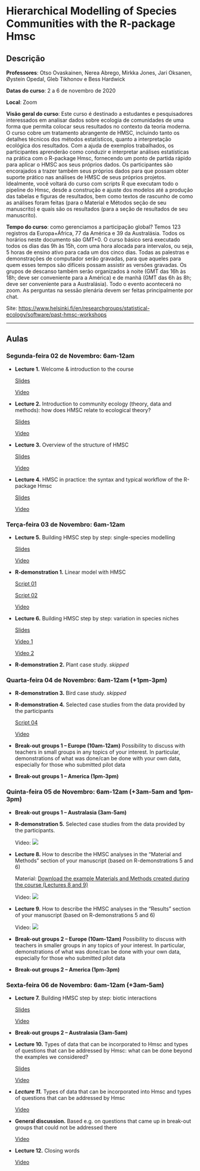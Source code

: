 # **Hierarchical Modelling of Species Communities with the R-package Hmsc**

## Descrição

**Professores**: Otso Ovaskainen, Nerea Abrego, Mirkka Jones, Jari Oksanen, Øystein Opedal, Gleb Tikhonov e Bess Hardwick

**Datas do curso**: 2 a 6 de novembro de 2020

**Local**: Zoom

**Visão geral do curso**: Este curso é destinado a estudantes e pesquisadores interessados em analisar dados sobre ecologia de comunidades de uma forma que permita colocar seus resultados no contexto da teoria moderna. O curso cobre um tratamento abrangente de HMSC, incluindo tanto os detalhes técnicos dos métodos estatísticos, quanto a interpretação ecológica dos resultados. Com a ajuda de exemplos trabalhados, os participantes aprenderão como conduzir e interpretar análises estatísticas na prática com o R-package Hmsc, fornecendo um ponto de partida rápido para aplicar o HMSC aos seus próprios dados. Os participantes são encorajados a trazer também seus próprios dados para que possam obter suporte prático nas análises de HMSC de seus próprios projetos. Idealmente, você voltará do curso com scripts R que executam todo o pipeline do Hmsc, desde a construção e ajuste dos modelos até a produção das tabelas e figuras de resultados, bem como textos de rascunho de como as análises foram feitas (para o Material e Métodos seção de seu manuscrito) e quais são os resultados (para a seção de resultados de seu manuscrito).

**Tempo do curso**: como gerenciamos a participação global? Temos 123 registros da Europa+África, 77 da América e 39 da Australásia. Todos os horários neste documento são GMT+0. O curso básico será executado todos os dias das 9h às 15h, com uma hora alocada para intervalos, ou seja, 5 horas de ensino ativo para cada um dos cinco dias. Todas as palestras e demonstrações de computador serão gravadas, para que aqueles para quem esses tempos são difíceis possam assistir as versões gravadas. Os grupos de descanso também serão organizados à noite (GMT das 16h às 18h; deve ser conveniente para a América) e de manhã (GMT das 6h às 8h; deve ser conveniente para a Australásia). Todo o evento acontecerá no zoom. As perguntas na sessão plenária devem ser feitas principalmente por chat.

Site: https://www.helsinki.fi/en/researchgroups/statistical-ecology/software/past-hmsc-workshops

---

## **Aulas**

### **Segunda-feira 02 de Novembro: 6am-12am**

- **Lecture 1.** Welcome & introduction to the course

  [Slides](https://www.helsinki.fi/sites/default/files/atoms/files/lecture_1_-_welcome_introduction.pdf)

  [Video](https://youtu.be/4QKQLI5A-lU)

- **Lecture 2.** Introduction to community ecology (theory, data and methods): how does HMSC relate to ecological theory? 

  [Slides](https://www.helsinki.fi/sites/default/files/atoms/files/lecture_2_-_community_ecology_and_hmsc.pdf)

  [Video](https://youtu.be/24zTioRdJtw)

- **Lecture 3.** Overview of the structure of HMSC

  [Slides](https://www.helsinki.fi/sites/default/files/atoms/files/lecture_3_-_overview_of_the_structure_of_hmsc.pdf)

  [Video](https://youtu.be/mLr0nFe28sI)

- **Lecture 4.** HMSC in practice: the syntax and typical workflow of the R-package Hmsc

  [Slides](https://www.helsinki.fi/sites/default/files/atoms/files/lecture_4_-_hmsc_in_practice.pdf)

  [Video](https://youtu.be/X6U3FMKjfdw)

### **Terça-feira 03 de Novembro: 6am-12am**

- **Lecture 5.** Building HMSC step by step: single-species modelling

  [Slides](https://www.helsinki.fi/sites/default/files/atoms/files/lecture_5_-_single-species_modelling.pdf)

  [Video](https://youtu.be/W8VY5B_ZNIQ)

- **R-demonstration 1.** Linear model with HMSC

  [Script 01](https://www.helsinki.fi/sites/default/files/atoms/files/1a_linear_model.zip)

  [Script 02](https://www.helsinki.fi/sites/default/files/atoms/files/1b_corvus_monedula.zip)

  [Video](https://youtu.be/K2OJqnlc73c)

- **Lecture 6.** Building HMSC step by step: variation in species niches

  [Slides](https://www.helsinki.fi/sites/default/files/atoms/files/lecture_6_-_variation_in_species_niches.pdf)

  [Video 1](https://youtu.be/-eUMvymTJbo)
  
  [Video 2](https://youtu.be/4M_Zrz0FUzU)

- **R-demonstration 2.** Plant case study. *skipped*

### **Quarta-feira 04 de Novembro: 6am-12am (+1pm-3pm)**

- **R-demonstration 3.** Bird case study. *skipped*

- **R-demonstration 4.** Selected case studies from the data provided by the participants

  [Script 04](https://www.helsinki.fi/sites/default/files/atoms/files/hmsc_scripts.zip)

  [Video](https://youtu.be/slP4BCbiriA)

- **Break-out groups 1 – Europe (10am-12am)** Possibility to discuss with teachers in small groups in any topics of your  interest. In particular, demonstrations of what was done/can be done  with your own data, especially for those who submitted pilot data

- **Break-out groups 1 – America (1pm-3pm)**

### **Quinta-feira 05 de Novembro: 6am-12am (+3am-5am and 1pm-3pm)**

- **Break-out groups 1 – Australasia (3am-5am)**

- **R-demonstration 5.** Selected case studies from the data provided by the participants.

  Video: [![](http://img.youtube.com/vi/Q_m3q6Y2Jho/0.jpg)](https://youtu.be/Q_m3q6Y2Jho)

- **Lecture 8.** How to describe the HMSC analyses in the “Material and Methods” section of your manuscript (based on R-demonstrations 5 and 6)

  Material: [Download the example Materials and Methods created during the course (Lectures 8 and 9)](https://www.helsinki.fi/sites/default/files/atoms/files/examples_of_methods_and_results_sections.zip)

  Video: [![](http://img.youtube.com/vi/qPPDb6TMb48/0.jpg)](https://youtu.be/qPPDb6TMb48)

- **Lecture 9.** How to describe the HMSC analyses in the “Results” section of your manuscript (based on R-demonstrations 5 and 6)

  Video: [![](http://img.youtube.com/vi/nuv3UBzbOP4/0.jpg)](https://youtu.be/nuv3UBzbOP4)

- **Break-out groups 2 – Europe (10am-12am)** Possibility to discuss with teachers in smaller groups in any topics of your  interest. In particular, demonstrations of what was done/can be done  with your own data, especially for those who submitted pilot data

- **Break-out groups 2 – America (1pm-3pm)**

### **Sexta-feira 06 de Novembro: 6am-12am (+3am-5am)**

- **Lecture 7.** Building HMSC step by step: biotic interactions

  [Slides](https://www.helsinki.fi/sites/default/files/atoms/files/lecture_7_-_biotic_interactions.pdf)

  [Video](https://youtu.be/_hvdjpdNQYo)

- **Break-out groups 2 – Australasia (3am-5am)**

- **Lecture 10.** Types of data that can be  incorporated to Hmsc and types of questions that can be addressed by  Hmsc: what can be done beyond the examples we considered?

  [Slides](https://www.helsinki.fi/sites/default/files/atoms/files/lecture_10_-_model_selection.pdf)

  [Video](https://youtu.be/obtR90Y57lg)

- ***Lecture 11.*** Types of data that can be incorporated into Hmsc and types of questions that can be addressed by Hmsc

  [Video](https://youtu.be/b1zmLDudKJU)

- **General discussion.** Based e.g. on questions that came up in break-out groups that could not be addressed there

  [Video](https://youtu.be/t2QfIZVXYl0)

- **Lecture 12.** Closing words

  [Video](https://youtu.be/Ev4xIyTJPTw)

